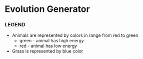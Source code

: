 # Evolution Generator


### LEGEND
* Animals are represented by colors in range from red to green
  * green - animal has high energy
  * red - animal has low energy
* Grass is represented by blue color
